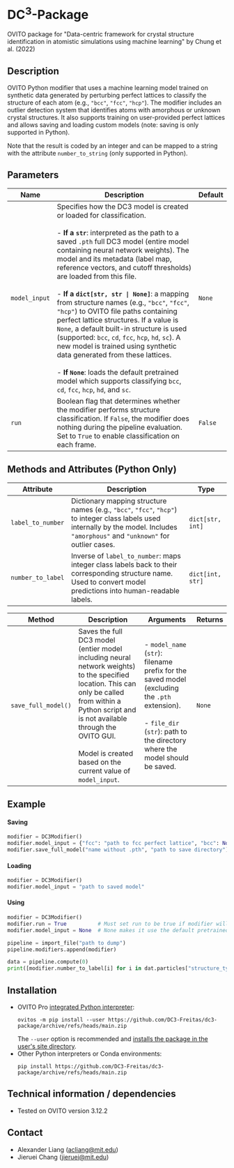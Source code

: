 # DC<sup>3</sup>-Package
OVITO package for "Data-centric framework for crystal structure identification in atomistic simulations using machine learning" by Chung et al. (2022)

## Description
OVITO Python modifier that uses a machine learning model trained on synthetic data generated by perturbing perfect lattices to classify the structure of each atom (e.g., `"bcc"`, `"fcc"`, `"hcp"`). The modifier includes an outlier detection system that identifies atoms with amorphous or unknown crystal structures. It also supports training on user-provided perfect lattices and allows saving and loading custom models (note: saving is only supported in Python).

Note that the result is coded by an integer and can be mapped to a string with the attribute `number_to_string` (only supported in Python).

## Parameters
| **Name**      | **Description**                                                                                                                                                                                                                                                                                                                                                                                                                                                                                                                                                                                                                                                                              | **Default** |
|---------------|----------------------------------------------------------------------------------------------------------------------------------------------------------------------------------------------------------------------------------------------------------------------------------------------------------------------------------------------------------------------------------------------------------------------------------------------------------------------------------------------------------------------------------------------------------------------------------------------------------------------------------------------------------------------------------------------|-------------|
| `model_input` | Specifies how the DC3 model is created or loaded for classification.<br><br>- **If a `str`**: interpreted as the path to a saved `.pth` full DC3 model (entire model containing neural network weights). The model and its metadata (label map, reference vectors, and cutoff thresholds) are loaded from this file.<br><br>- **If a `dict[str, str \| None]`**: a mapping from structure names (e.g., `"bcc"`, `"fcc"`, `"hcp"`) to OVITO file paths containing perfect lattice structures. If a value is `None`, a default built-in structure is used (supported: `bcc`, `cd`, `fcc`, `hcp`, `hd`, `sc`). A new model is trained using synthetic data generated from these lattices.<br><br>- **If `None`**: loads the default pretrained model which supports classifying `bcc`, `cd`, `fcc`, `hcp`, `hd`, and `sc`. | `None`      |
| `run`         | Boolean flag that determines whether the modifier performs structure classification. If `False`, the modifier does nothing during the pipeline evaluation. Set to `True` to enable classification on each frame.                                                                                                                                                                                                                                                                                                                                                                                               | `False`     |

## Methods and Attributes (Python Only)
| **Attribute**       | **Description**                                                                                                                                                     | **Type**       |
|---------------------|---------------------------------------------------------------------------------------------------------------------------------------------------------------------|----------------|
| `label_to_number`   | Dictionary mapping structure names (e.g., `"bcc"`, `"fcc"`, `"hcp"`) to integer class labels used internally by the model. Includes `"amorphous"` and `"unknown"` for outlier cases. | `dict[str, int]` |
| `number_to_label`   | Inverse of `label_to_number`: maps integer class labels back to their corresponding structure name. Used to convert model predictions into human-readable labels.   | `dict[int, str]` |

| **Method**            | **Description**                                                                                                                                                                                                                                                                                            | **Arguments**                                                                                                                                                                                                                 | **Returns** |
|-----------------------|------------------------------------------------------------------------------------------------------------------------------------------------------------------------------------------------------------------------------------------------------------------------------------------------------------|-------------------------------------------------------------------------------------------------------------------------------------------------------------------------------------------------------------------------------|-------------|
| `save_full_model()`   | Saves the full DC3 model (entier model including neural network weights) to the specified location. This can only be called from within a Python script and is not available through the OVITO GUI.<br><br>Model is created based on the current value of `model_input`. | - `model_name` (`str`): filename prefix for the saved model (excluding the `.pth` extension).<br><br>- `file_dir` (`str`): path to the directory where the model should be saved.                                        | `None`      |

## Example

#### Saving
```py
modifier = DC3Modifier()
modifier.model_input = {"fcc": "path to fcc perfect lattice", "bcc": None, "hcp": None, "cd": None}
modifier.save_full_model("name without .pth", "path to save directory")
```
#### Loading
```py
modifier = DC3Modifier()
modifier.model_input = "path to saved model"
```
#### Using
```py
modifier = DC3Modifier()
modifier.run = True          # Must set run to be true if modifier will be used to compute
modifier.model_input = None  # None makes it use the default pretrained model

pipeline = import_file("path to dump")
pipeline.modifiers.append(modifier)

data = pipeline.compute(0)
print([modifier.number_to_label[i] for i in dat.particles["structure_type"].array])
```

## Installation
- OVITO Pro [integrated Python interpreter](https://docs.ovito.org/python/introduction/installation.html#ovito-pro-integrated-interpreter):
  ```
  ovitos -m pip install --user https://github.com/DC3-Freitas/dc3-package/archive/refs/heads/main.zip
  ```
  The `--user` option is recommended and [installs the package in the user's site directory](https://pip.pypa.io/en/stable/user_guide/#user-installs).
- Other Python interpreters or Conda environments:
  ```
  pip install https://github.com/DC3-Freitas/dc3-package/archive/refs/heads/main.zip
  ```

## Technical information / dependencies
- Tested on OVITO version 3.12.2

## Contact
- Alexander Liang (acliang@mit.edu)
- Jieruei Chang (jieruei@mit.edu)

